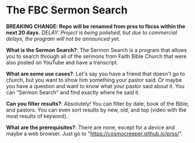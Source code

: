 # The FBC Sermon Search
**BREAKING CHANGE: Repo will be renamed from prss to fbcss within the next 20 days.**
*DELAY: Project is being polished, but due to commercial delays, the program will not be announced yet.*

**What is the Sermon Search?**: The Sermon Search is a program that allows you to search through all of the sermons from Faith Bible Church that were also posted on YouTube and have a transcript.

**What are some use cases?**: Let's say you have a friend that doesn't go to church, but you want to show him something your pastor said. Or maybe you have a question and want to know what your pastor said about it. You can "Sermon Search" and find exactly where he said it.

**Can you filter results?**: Absolutely! You can filter by date, book of the Bible, and pastors. You can even sort results by new, old, and top (video with the most results of keyword).

**What are the prerequisites?**: There are none, except for a device and maybe a web browser. Just go to "https://cosmocreeper.github.io/prss/".
